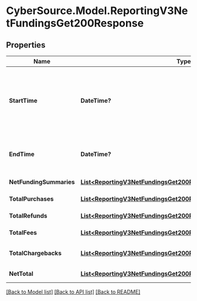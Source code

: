 # CyberSource.Model.ReportingV3NetFundingsGet200Response
## Properties

Name | Type | Description | Notes
------------ | ------------- | ------------- | -------------
**StartTime** | **DateTime?** | Valid report Start Date in **ISO 8601 format**. Please refer the following link to know more about ISO 8601 format.[Rfc Date Format](https://xml2rfc.tools.ietf.org/public/rfc/html/rfc3339.html#anchor14)  **Example:** - yyyy-MM-dd&#39;T&#39;HH:mm:ss.SSSZZ  | [optional] 
**EndTime** | **DateTime?** | Valid report End Date in **ISO 8601 format** **Example date format:** - yyyy-MM-dd&#39;T&#39;HH:mm:ss.SSSZZ  | [optional] 
**NetFundingSummaries** | [**List&lt;ReportingV3NetFundingsGet200ResponseNetFundingSummaries&gt;**](ReportingV3NetFundingsGet200ResponseNetFundingSummaries.md) | List of Netfunding summary objects | [optional] 
**TotalPurchases** | [**List&lt;ReportingV3NetFundingsGet200ResponseTotalPurchases&gt;**](ReportingV3NetFundingsGet200ResponseTotalPurchases.md) | List of total purchases currency wise | [optional] 
**TotalRefunds** | [**List&lt;ReportingV3NetFundingsGet200ResponseTotalPurchases&gt;**](ReportingV3NetFundingsGet200ResponseTotalPurchases.md) | List of total refunds currency wise | [optional] 
**TotalFees** | [**List&lt;ReportingV3NetFundingsGet200ResponseTotalPurchases&gt;**](ReportingV3NetFundingsGet200ResponseTotalPurchases.md) | List of total fees currency wise | [optional] 
**TotalChargebacks** | [**List&lt;ReportingV3NetFundingsGet200ResponseTotalPurchases&gt;**](ReportingV3NetFundingsGet200ResponseTotalPurchases.md) | List of total chargebacks currency wise | [optional] 
**NetTotal** | [**List&lt;ReportingV3NetFundingsGet200ResponseTotalPurchases&gt;**](ReportingV3NetFundingsGet200ResponseTotalPurchases.md) | List of new total currency wise | [optional] 

[[Back to Model list]](../README.md#documentation-for-models) [[Back to API list]](../README.md#documentation-for-api-endpoints) [[Back to README]](../README.md)

